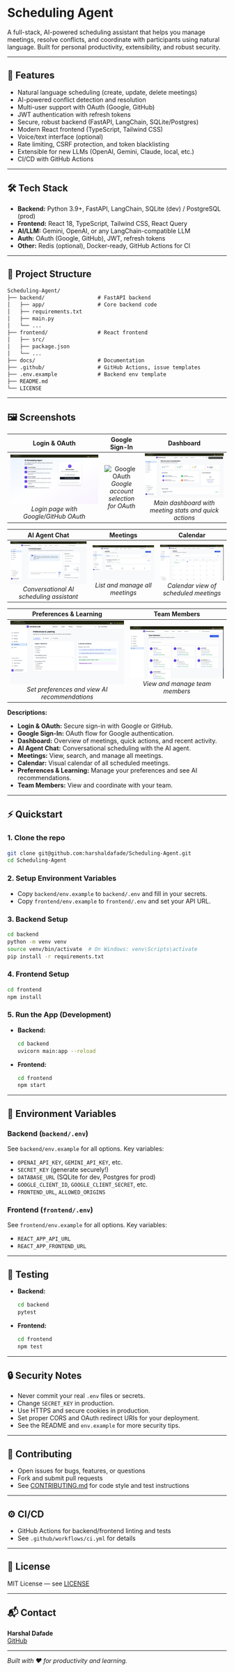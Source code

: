 # Scheduling Agent

A full-stack, AI-powered scheduling assistant that helps you manage meetings, resolve conflicts, and coordinate with participants using natural language. Built for personal productivity, extensibility, and robust security.

---

## 🚀 Features
- Natural language scheduling (create, update, delete meetings)
- AI-powered conflict detection and resolution
- Multi-user support with OAuth (Google, GitHub)
- JWT authentication with refresh tokens
- Secure, robust backend (FastAPI, LangChain, SQLite/Postgres)
- Modern React frontend (TypeScript, Tailwind CSS)
- Voice/text interface (optional)
- Rate limiting, CSRF protection, and token blacklisting
- Extensible for new LLMs (OpenAI, Gemini, Claude, local, etc.)
- CI/CD with GitHub Actions

---

## 🛠️ Tech Stack
- **Backend:** Python 3.9+, FastAPI, LangChain, SQLite (dev) / PostgreSQL (prod)
- **Frontend:** React 18, TypeScript, Tailwind CSS, React Query
- **AI/LLM:** Gemini, OpenAI, or any LangChain-compatible LLM
- **Auth:** OAuth (Google, GitHub), JWT, refresh tokens
- **Other:** Redis (optional), Docker-ready, GitHub Actions for CI

---

## 📁 Project Structure
```
Scheduling-Agent/
├── backend/                 # FastAPI backend
│   ├── app/                 # Core backend code
│   ├── requirements.txt
│   ├── main.py
│   └── ...
├── frontend/                # React frontend
│   ├── src/
│   ├── package.json
│   └── ...
├── docs/                    # Documentation
├── .github/                 # GitHub Actions, issue templates
├── .env.example             # Backend env template
├── README.md
└── LICENSE
```

---

## 🖼️ Screenshots

| Login & OAuth | Google Sign-In | Dashboard |
|:---:|:---:|:---:|
| ![Login](docs/screenshots/login.png) <br> _Login page with Google/GitHub OAuth_ | ![Google OAuth](docs/screenshots/oauth-google.png) <br> _Google account selection for OAuth_ | ![Dashboard](docs/screenshots/dashboard.png) <br> _Main dashboard with meeting stats and quick actions_ |

| AI Agent Chat | Meetings | Calendar |
|:---:|:---:|:---:|
| ![AI Agent](docs/screenshots/ai-agent.png) <br> _Conversational AI scheduling assistant_ | ![Meetings](docs/screenshots/meetings.png) <br> _List and manage all meetings_ | ![Calendar](docs/screenshots/calendar.png) <br> _Calendar view of scheduled meetings_ |

| Preferences & Learning | Team Members |
|:---:|:---:|
| ![Preferences](docs/screenshots/preferences.png) <br> _Set preferences and view AI recommendations_ | ![Users](docs/screenshots/users.png) <br> _View and manage team members_ |

**Descriptions:**
- **Login & OAuth:** Secure sign-in with Google or GitHub.
- **Google Sign-In:** OAuth flow for Google authentication.
- **Dashboard:** Overview of meetings, quick actions, and recent activity.
- **AI Agent Chat:** Conversational scheduling with the AI agent.
- **Meetings:** View, search, and manage all meetings.
- **Calendar:** Visual calendar of all scheduled meetings.
- **Preferences & Learning:** Manage your preferences and see AI recommendations.
- **Team Members:** View and coordinate with your team.

---

## ⚡ Quickstart

### 1. Clone the repo
```bash
git clone git@github.com:harshaldafade/Scheduling-Agent.git
cd Scheduling-Agent
```

### 2. Setup Environment Variables
- Copy `backend/env.example` to `backend/.env` and fill in your secrets.
- Copy `frontend/env.example` to `frontend/.env` and set your API URL.

### 3. Backend Setup
```bash
cd backend
python -m venv venv
source venv/bin/activate  # On Windows: venv\Scripts\activate
pip install -r requirements.txt
```

### 4. Frontend Setup
```bash
cd frontend
npm install
```

### 5. Run the App (Development)
- **Backend:**
  ```bash
  cd backend
  uvicorn main:app --reload
  ```
- **Frontend:**
  ```bash
  cd frontend
  npm start
  ```

---

## 🔑 Environment Variables

### Backend (`backend/.env`)
See `backend/env.example` for all options. Key variables:
- `OPENAI_API_KEY`, `GEMINI_API_KEY`, etc.
- `SECRET_KEY` (generate securely!)
- `DATABASE_URL` (SQLite for dev, Postgres for prod)
- `GOOGLE_CLIENT_ID`, `GOOGLE_CLIENT_SECRET`, etc.
- `FRONTEND_URL`, `ALLOWED_ORIGINS`

### Frontend (`frontend/.env`)
See `frontend/env.example` for all options. Key variables:
- `REACT_APP_API_URL`
- `REACT_APP_FRONTEND_URL`

---

## 🧪 Testing
- **Backend:**
  ```bash
  cd backend
  pytest
  ```
- **Frontend:**
  ```bash
  cd frontend
  npm test
  ```

---

## 🔒 Security Notes
- Never commit your real `.env` files or secrets.
- Change `SECRET_KEY` in production.
- Use HTTPS and secure cookies in production.
- Set proper CORS and OAuth redirect URIs for your deployment.
- See the README and `env.example` for more security tips.

---

## 🤝 Contributing
- Open issues for bugs, features, or questions
- Fork and submit pull requests
- See [CONTRIBUTING.md](CONTRIBUTING.md) for code style and test instructions

---

## ⚙️ CI/CD
- GitHub Actions for backend/frontend linting and tests
- See `.github/workflows/ci.yml` for details

---

## 📄 License
MIT License — see [LICENSE](LICENSE)

---

## 📬 Contact
**Harshal Dafade**  
[GitHub](https://github.com/harshaldafade)

---

*Built with ❤️ for productivity and learning.* 